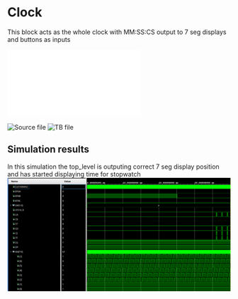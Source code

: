 # Clock
This block acts as the whole clock with MM:SS:CS output to 7 seg displays and buttons as inputs

![Internal diagram PDF](img/schematic.pdf)

![Source file](src/top_level.vhd)
![TB file](tb_top_level.vhd)
## Simulation results
In this simulation the top_level is outputing correct 7 seg display position and has started displaying time for stopwatch
![image](img/image.png)
